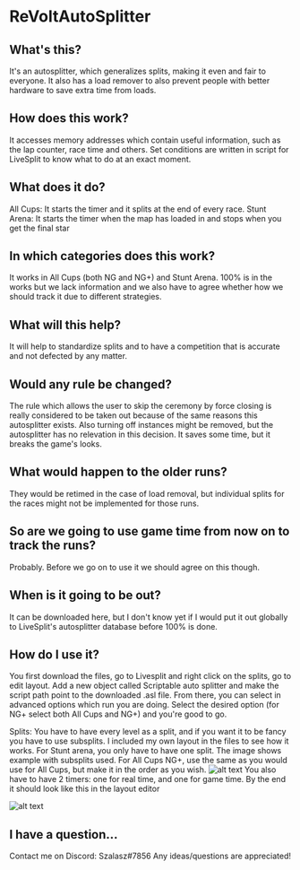 # ReVoltAutoSplitter
## What's this?
It's an autosplitter, which generalizes splits, making it even and fair to everyone. It also has a load remover to also prevent people with better hardware to save extra time from loads.
## How does this work?
It accesses memory addresses which contain useful information, such as the lap counter, race time and others. Set conditions are written in script for LiveSplit to know what to do at an exact moment.
## What does it do?
All Cups:  It starts the timer and it splits at the end of every race. 
Stunt Arena: It starts the timer when the map has loaded in and stops when you get the final star
## In which categories does this work?
It works in All Cups (both NG and NG+) and Stunt Arena. 100% is in the works but we lack information and we also have to agree whether how we should track it due to different strategies.
## What will this help?
It will help to standardize splits and to have a competition that is accurate and not defected by any matter.
## Would any rule be changed?
The rule which allows the user to skip the ceremony by force closing is really considered to be taken out because of the same reasons this autosplitter exists.
Also turning off instances might be removed, but the autosplitter has no relevation in this decision. It saves some time, but it breaks the game's looks.
## What would happen to the older runs?
They would be retimed in the case of load removal, but individual splits for the races might not be implemented for those runs.
## So are we going to use game time from now on to track the runs?
Probably. Before we go on to use it we should agree on this though.
## When is it going to be out?
It can be downloaded here, but I don't know yet if I would put it out globally to LiveSplit's autosplitter database before 100% is  done.
## How do I use it?
You first download the files, go to Livesplit and right click on the splits, go to edit layout. Add a new object called Scriptable auto splitter and make the script path point to the downloaded .asl file. From there, you can select in advanced options which run you are doing. Select the desired option (for NG+ select both All Cups and NG+) and you're good to go.

Splits: You have to have every level as a split, and if you want it to be fancy you have to use subsplits. I included my own layout in the files to see how it works. For Stunt arena, you only have to have one split. The image shows example with subsplits used. For All Cups NG+, use the same as you would use for All Cups, but make it in the order as you wish.
![alt text](https://dani30868.s-ul.eu/qOkm2jAD) 
You also have to have 2 timers: one for real time, and one for game time.
By the end it should look like this in the layout editor

![alt text](https://dani30868.s-ul.eu/YzQRQigq)

## I have a question...
Contact me on Discord: Szalasz#7856
Any ideas/questions are appreciated!
